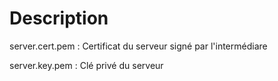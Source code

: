 # Description

server.cert.pem : Certificat du serveur signé par l'intermédiare
<br>


server.key.pem  : Clé privé du serveur
